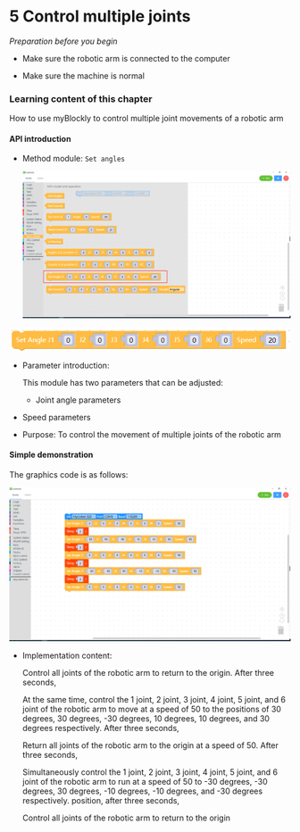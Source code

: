 # 5 Control multiple joints

<i>Preparation before you begin</i>

- Make sure the robotic arm is connected to the computer

- Make sure the machine is normal

### Learning content of this chapter

How to use myBlockly to control multiple joint movements of a robotic arm

#### API introduction

* Method module: `Set angles`

  <img src="./img/case/go_zero_item.png" style="zoom: 50%;" />

<img src="./img/blocks/mid/8.png" />

* Parameter introduction:

  This module has two parameters that can be adjusted:

  - Joint angle parameters
  
* Speed parameters

- Purpose: To control the movement of multiple joints of the robotic arm



#### Simple demonstration

The graphics code is as follows:

<img src="./img/case/joints.png"  />

* Implementation content:

  Control all joints of the robotic arm to return to the origin. After three seconds,

  At the same time, control the 1 joint, 2 joint, 3 joint, 4 joint, 5 joint, and 6 joint of the robotic arm to move at a speed of 50 to the positions of 30 degrees, 30 degrees, -30 degrees, 10 degrees, 10 degrees, and 30 degrees respectively. After three seconds,

  Return all joints of the robotic arm to the origin at a speed of 50. After three seconds,

  Simultaneously control the 1 joint, 2 joint, 3 joint, 4 joint, 5 joint, and 6 joint of the robotic arm to run at a speed of 50 to -30 degrees, -30 degrees, 30 degrees, -10 degrees, -10 degrees, and -30 degrees respectively. position, after three seconds,
  
  Control all joints of the robotic arm to return to the origin
